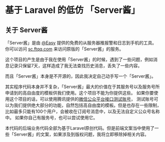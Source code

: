 # 基于 Laravel 的低仿 「Server酱」

## 关于 Server酱

「Server酱」是由 [@Easy](https://github.com/easychen) 提供的免费的从服务器推报警和日志到手机的工具。
你可以访问 [sc.ftqq.com](sc.ftqq.com) 来访问原版的「Server酱」的服务。

这个项目的产生是由于我在使用「Server酱」的时候，遇到了一些问题，例如消息记录只保留7天，这样造成了我无法查找历史消息，丢失了一些内容。

而且「Server酱」本身是不开源的，因此我决定自己动手写一个「Server酱」。

其实程序代码本身并不复杂，「Server酱」最大的价值在于其服务号以及服务号所申请到的高自由度的模板供我们使用。这个项目不能为你提供这些。
如果你要使用这个项目的话，可以使用腾讯提供的[微信公众平台接口测试账号](https://mp.weixin.qq.com/debug/cgi-bin/sandbox?t=sandbox/login)，
测试账号可以为我们提供绝大部分的功能，自然包括高自由度的模板。但是也存在一些限制，比如最多只能有100个用户，会被收在订阅号消息中，以及无法自定义公众号名称中。
如果你自己有服务号，也可以尝试使用它。

本代码的后端业务代码全部为基于Laravel原创代码。但是前端文案当中使用了一些「Server酱」的文案，如果涉及到版权问题，我将立即移除掉相关内容。